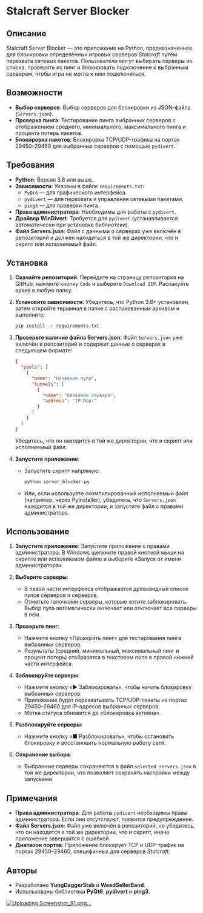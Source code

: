 # Stalcraft Server Blocker

## Описание
Stalcraft Server Blocker — это приложение на Python, предназначенное для блокировки определённых игровых серверов *Stalcraft* путём перехвата сетевых пакетов. Пользователи могут выбирать серверы из списка, проверять их пинг и блокировать подключение к выбранным серверам, чтобы игра не могла к ним подключиться.

## Возможности
- **Выбор серверов**: Выбор серверов для блокировки из JSON-файла (`Servers.json`).
- **Проверка пинга**: Тестирование пинга выбранных серверов с отображением среднего, минимального, максимального пинга и процента потерь пакетов.
- **Блокировка пакетов**: Блокировка TCP/UDP-трафика на портах 29450–29460 для выбранных серверов с помощью `pydivert`.

## Требования
- **Python**: Версия 3.8 или выше.
- **Зависимости**: Указаны в файле `requirements.txt`:
  - `PyQt6` — для графического интерфейса.
  - `pydivert` — для перехвата и управления сетевыми пакетами.
  - `ping3` — для проверки пинга.
- **Права администратора**: Необходимы для работы с `pydivert`.
- **Драйвер WinDivert**: Требуется для `pydivert` (устанавливается автоматически при установке библиотеки).
- **Файл Servers.json**: Файл с данными о серверах уже включён в репозиторий и должен находиться в той же директории, что и скрипт или исполняемый файл.

## Установка
1. **Скачайте репозиторий**:
   Перейдите на страницу репозитория на GitHub, нажмите кнопку `Code` и выберите `Download ZIP`. Распакуйте архив в любую папку.

2. **Установите зависимости**:
   Убедитесь, что Python 3.8+ установлен, затем откройте терминал в папке с распакованным архивом и выполните:
   ```bash
   pip install -r requirements.txt
   ```

3. **Проверьте наличие файла Servers.json**:
   Файл `Servers.json` уже включён в репозиторий и содержит данные о серверах в следующем формате:
   ```json
   {
     "pools": [
       {
         "name": "Название пула",
         "tunnels": [
           {
             "name": "Название сервера",
             "address": "IP:Порт"
           }
         ]
       }
     ]
   }
   ```
   Убедитесь, что он находится в той же директории, что и скрипт или исполняемый файл.

4. **Запустите приложение**:
   - Запустите скрипт напрямую:
     ```bash
     python server_blocker.py
     ```
   - Или, если используете скомпилированный исполняемый файл (например, через PyInstaller), убедитесь, что `Servers.json` находится в той же директории, и запустите файл с правами администратора.

## Использование
1. **Запустите приложение**:
   Запустите приложение с правами администратора. В Windows щелкните правой кнопкой мыши на скрипте или исполняемом файле и выберите «Запуск от имени администратора».

2. **Выберите серверы**:
   - В левой части интерфейса отображается древовидный список пулов серверов и серверов.
   - Отметьте галочками серверы, которые хотите заблокировать. Выбор пула автоматически включает или отключает все серверы в нём.

3. **Проверьте пинг**:
   - Нажмите кнопку «Проверить пинг» для тестирования пинга выбранных серверов.
   - Результаты (средний, минимальный, максимальный пинг и процент потерь) отобразятся в текстовом поле в правой нижней части интерфейса.

4. **Заблокируйте серверы**:
   - Нажмите кнопку «▶ Заблокировать», чтобы начать блокировку выбранных серверов.
   - Приложение будет перехватывать TCP/UDP-пакеты на портах 29450–29460 для IP-адресов выбранных серверов.
   - Метка статуса обновится до «Блокировка активна».

5. **Разблокируйте серверы**:
   - Нажмите кнопку «■ Разблокировать», чтобы остановить блокировку и восстановить нормальную работу сети.

6. **Сохранение выбора**:
   - Выбранные серверы сохраняются в файл `selected_servers.json` в той же директории, что позволяет сохранять настройки между запусками.

## Примечания
- **Права администратора**: Для работы `pydivert` необходимы права администратора. Если они отсутствуют, появится предупреждение.
- **Файл Servers.json**: Файл уже включён в репозиторий, но убедитесь, что он находится в той же директории, что и скрипт, иначе приложение завершится с ошибкой.
- **Диапазон портов**: Приложение блокирует TCP и UDP-трафик на портах 29450–29460, специфичных для серверов *Stalcraft*.

## Авторы
- Разработано **YungDaggerStab** и **WeedSellerBand**.
- Использованы библиотеки **PyQt6**, **pydivert** и **ping3**.


[![Uploading Screenshot_81.png…]()](https://imgur.com/a/ODWz7Cd)
